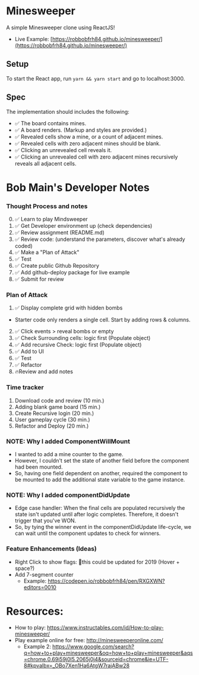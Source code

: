 # Minesweeper

A simple Minesweeper clone using ReactJS!
 - Live Example: [https://robbobfrh84.github.io/minesweeper/](https://robbobfrh84.github.io/minesweeper/)

## Setup

To start the React app, run `yarn && yarn start` and go to localhost:3000.

## Spec

The implementation should includes the following:

* ✅ The board contains mines.
* ✅ A board renders. (Markup and styles are provided.)
* ✅ Revealed cells show a mine, or a count of adjacent mines.
* ✅ Revealed cells with zero adjacent mines should be blank.
* ✅ Clicking an unrevealed cell reveals it.
* ✅ Clicking an unrevealed cell with zero adjacent mines recursively reveals all adjacent cells.


# Bob Main's Developer Notes

### Thought Process and notes

0. ✅ Learn to play Mindsweeper
1. ✅ Get Developer environment up (check dependencies)
2. ✅ Review assignment (README.md)
2. ✅ Review code: (understand the parameters, discover what's already coded)
3. ✅ Make a "Plan of Attack"
4. ✅ Test
5. ✅ Create public Github Repository
6. ✅ Add github-deploy package for live example
7. ✅ Submit for review


### Plan of Attack

1. ✅ Display complete grid with hidden bombs
  - Starter code only renders a single cell. Start by adding rows & columns.
2. ✅ Click events > reveal bombs or empty
3. ✅ Check Surrounding cells: logic first (Populate object)
4. ✅ Add recursive Check: logic first (Populate object)
5. ✅ Add to UI
6. ✅ Test
7. ✅ Refactor
8. 🔥Review and add notes

### Time tracker

1. Download code and review (10 min.)
2. Adding blank game board (15 min.)
3. Create Recursive login (20 min.)
4. User gameplay cycle (30 min.)
5. Refactor and Deploy (20 min.)

### NOTE: Why I added ComponentWillMount

* I wanted to add a mine counter to the game.
* However, I couldn't set the state of another field before the component had been mounted.
* So, having one field dependent on another, required the component to be mounted to add the additional state variable to the game instance.

### NOTE: Why I added componentDidUpdate

* Edge case handler: When the final cells are populated recursively the state isn't updated until after logic completes. Therefore, it doesn't trigger that you've WON.
* So, by tying the winner event in the componentDidUpdate life-cycle, we can wait until the component updates to check for winners.

### Feature Enhancements (Ideas)

- Right Click to show flags: 🤔this could be updated for 2019 (Hover + space?)
- Add 7-segment counter
  - Example: https://codepen.io/robbobfrh84/pen/RXGXWN?editors=0010

# Resources:
- How to play: https://www.instructables.com/id/How-to-play-minesweeper/
- Play example online for free: http://minesweeperonline.com/
  - Example 2: https://www.google.com/search?q=how+to+play+minesweeper&oq=how+to+play+minesweeper&aqs=chrome.0.69i59j0l5.2065j0j4&sourceid=chrome&ie=UTF-8#kpvalbx=_OBo7Xen1Ha6AtgW7rajABw28
